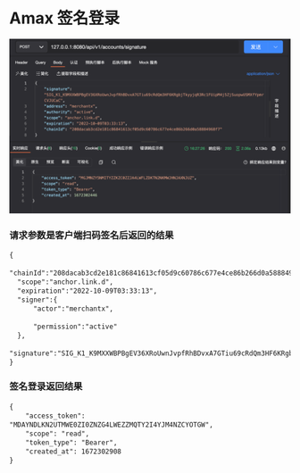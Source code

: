 #   Amax 签名登录

![picitrue](../assets/amax_signatue_req.png)

### 请求参数是客户端扫码签名后返回的结果
```
{
  "chainId":"208dacab3cd2e181c86841613cf05d9c60786c677e4ce86b266d0a58884968f7",
  "scope":"anchor.link.d",
  "expiration":"2022-10-09T03:33:13",
  "signer":{
      "actor":"merchantx",

      "permission":"active"
  },
  "signature":"SIG_K1_K9MXXWBPBgEV36XRoUwnJvpfRhBDvxA7GTiu69cRdQm3HF6KRgbjTkyyjqR3Rc1FUipM4j5ZjSuopwUSMXfYpmrCVJUCaC"
}
```

### 签名登录返回结果
```
{
	"access_token": "MDAYNDLKN2UTMWE0ZI0ZNZG4LWEZZMQTY2I4YJM4NZCYOTGW",
	"scope": "read",
	"token_type": "Bearer",
	"created_at": 1672302908
}
```